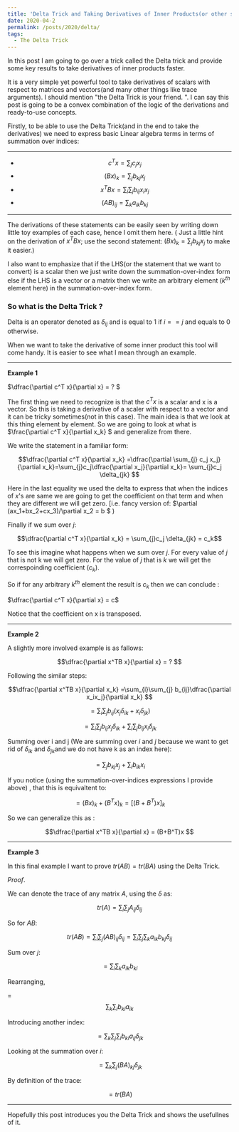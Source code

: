 ```yaml
---
title: 'Delta Trick and Taking Derivatives of Inner Products(or other scalars) with respect to vectors and matrices'
date: 2020-04-2
permalink: /posts/2020/delta/
tags:
  - The Delta Trick 
---
```


In this post I am going to go over a trick called the Delta trick and provide some key results to take derivatives of inner products faster. 

It is a very simple yet powerful tool to take derivatives of scalars with respect to matrices and vectors(and many other things like trace arguments). I should mention "the Delta Trick is your friend. ".  I can say this post is going to be a convex combination of the logic of the derivations and ready-to-use concepts.

Firstly, to be able to use the Delta Trick(and in the end to take the derivatives) we need to express basic Linear algebra terms in terms of summation over indices:

---

- $$c^{T}x = \sum_{j} c_j x_j $$ 
- $$(Bx)_{k} =\sum_{j}b_{kj}x_j $$ 
- $$x^TBx = \sum_{i}\sum_{j}b_{ij}x_ix_j$$
- $$ (AB)_{ij} = \sum_{k}a_{ik}b_{kj}$$ 

---

The derivations of these statements can be easily seen by writing down little toy examples of each case, hence I omit them here. ( Just a little hint on the derivation of $x^TBx$; use the second statement: $(Bx)_{k} =\sum_{j}b_{kj}x_j$  to make it easier.) 

I also want to emphasize  that if the LHS(or the statement that we want to convert) is a scalar then we just write down the summation-over-index form else if the LHS is a vector or a matrix then we write an arbitrary element ($k^{th}$ element here) in the summation-over-index form.

### So what is the Delta Trick ?

Delta is an operator denoted as $\delta_{ij}$ and is equal to 1 if $i==j$ and equals to 0 otherwise.

When we want to take the derivative of some inner product this tool will come handy. It is easier to see what I mean through an example. 

---

**Example 1**

$\dfrac{\partial c^T x}{\partial x} = ? $ 

The first thing we need to recognize is that the $c^Tx$ is a scalar and x is a vector. So this is taking a derivative of a scaler with respect to a vector and it can be tricky sometimes(not in this case). The main idea is that we look at this thing element by element. So we are going to look at what is  $\frac{\partial c^T x}{\partial x_k} $  and generalize from there.

We write the statement in a familiar form:

$$\dfrac{\partial c^T x}{\partial x_k} =\dfrac{\partial \sum_{j} c_j x_j}{\partial x_k}=\sum_{j}c_j\dfrac{\partial x_j}{\partial x_k}= \sum_{j}c_j \delta_{jk} $$

Here in the last equality we used the delta to express that  when the indices of $x$'s are same we are going to get the coefficient on that term and when they are different we will get zero. [i.e. fancy version of: $\partial (ax_1+bx_2+cx_3)/\partial x_2 = b $ )

Finally if we sum over $j$:

$$\dfrac{\partial c^T x}{\partial x_k} = \sum_{j}c_j \delta_{jk} = c_k$$

To see this imagine what happens when we sum over $j$. For every value of $j$ that is not k we will get zero. For the value of $j$ that is $k$ we will get the correspoinding coefficient ($c_k$). 

So if for any arbitrary $k^{th}$ element the result is $c_k$ then we can conclude :

$\dfrac{\partial c^T x}{\partial x} = c$  

Notice that the coefficient on x is transposed.

---

**Example 2** 

A slightly more involved example is as fallows:

$$\dfrac{\partial x^TB x}{\partial x} = ? $$

Following the similar steps:

$$\dfrac{\partial x^TB x}{\partial x_k} =\sum_{i}\sum_{j} b_{ij}\dfrac{\partial x_ix_j}{\partial x_k} $$

$$ = \sum_{i}\sum_{j} b_{ij}(x_j\delta_{ik} + x_i\delta_{jk})$$

$$ = \sum_{i}\sum_{j}b_{ij}x_j\delta_{ik} + \sum_{i}\sum_{j}b_{ij}x_i\delta_{jk}$$

Summing over i and j (We are summing over $i$ and $j$ because we want to get rid of $\delta_{ik}$  and $\delta_{jk}$and we do not have k as an index here):

$$=\sum_{j}b_{kj}x_j + \sum_{i}b_{ik}x_i$$

If you notice (using the summation-over-indices expressions I provide above) , that this is equivaltent to:

$$= (Bx)_k + (B^Tx)_k = [(B+B^T)x]_k$$

So we can generalize this as :

$$\dfrac{\partial x^TB x}{\partial x} = (B+B^T)x $$ 

---

**Example 3**

In this final example I want to prove $tr(AB)=tr(BA)$ using the Delta Trick. 

*Proof*.

We can denote the trace of any matrix $A$, using the $\delta$ as:

$$tr(A) = \sum_{i}\sum_{j}A_{ij}\delta_{ij}$$

So for $AB$:

$$tr(AB) = \sum_{i}\sum_{j}(AB)_{ij}\delta_{ij} = \sum_{i}\sum_{j}\sum_{k}a_{ik}b_{kj}\delta_{ij}$$

Sum over $j$:

$$= \sum_{i}\sum_{k}a_{ik}b_{ki}$$

Rearranging,

=$$\sum_{k}\sum_{i}b_{ki}a_{ik} $$

Introducing another index:

$$=\sum_{k}\sum_{j}\sum_{i} b_{ki}a_{ij}\delta_{jk}$$

Looking at the summation over $i$:

$$= \sum_{k}\sum_{j}(BA)_{kj}\delta_{jk}$$

By definition of the trace:

$$=tr(BA)$$

---

Hopefully this post introduces you the Delta Trick and shows the usefullnes of it.  
